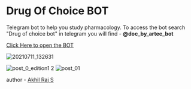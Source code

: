 # Drug Of Choice BOT

Telegram bot to help you study pharmacology. To access the bot search "Drug of choice bot" in telegram you will find - **@doc_by_artec_bot**


<a href="https://t.me/doc_by_artec_bot">Click Here to open the BOT</a>

![20210711_132631](https://user-images.githubusercontent.com/67222042/125831563-ef0463d6-f84b-45cf-bb2d-6419e3dbe986.jpg)

<img src="https://user-images.githubusercontent.com/67222042/125747407-973a1abf-735b-4599-b7a7-13ceded11327.png" alt="post_0_edition1 2">

<img src="https://user-images.githubusercontent.com/67222042/125746038-753f7396-17b7-49e6-abd6-5c4f322d0af9.png" alt="post_01">
 
author - <a href="https://www.instagram.com/akhil_raj_s_/">Akhil Raj S</a>

